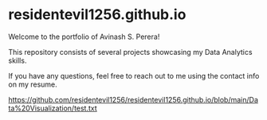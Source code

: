 # residentevil1256.github.io
Welcome to the portfolio of Avinash S. Perera!

This repository consists of several projects showcasing my Data Analytics skills.

If you have any questions, feel free to reach out to me using the contact info on my resume.

https://github.com/residentevil1256/residentevil1256.github.io/blob/main/Data%20Visualization/test.txt
